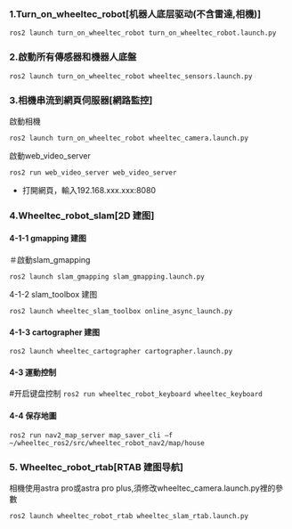 ### 1.Turn_on_wheeltec_robot[机器人底层驱动(不含雷達,相機)]

`ros2 launch turn_on_wheeltec_robot turn_on_wheeltec_robot.launch.py`

### **2.啟動所有傳感器和機器人底盤**

`ros2 launch turn_on_wheeltec_robot wheeltec_sensors.launch.py`

### **3.相機串流到網頁伺服器[網路監控]**

啟動相機

`ros2 launch turn_on_wheeltec_robot wheeltec_camera.launch.py`

啟動web_video_server

`ros2 run web_video_server web_video_server`

- 打開網頁，輸入192.168.xxx.xxx:8080

### 4.Wheeltec_robot_slam[2D 建图]

#### 4-1-1 gmapping 建图

＃啟動slam_gmapping

`ros2 launch slam_gmapping slam_gmapping.launch.py`

4-1-2 slam_toolbox 建图

`ros2 launch wheeltec_slam_toolbox online_async_launch.py`

#### 4-1-3 cartographer 建图

`ros2 launch wheeltec_cartographer cartographer.launch.py`

#### 4-3 運動控制

#开启键盘控制
`ros2 run wheeltec_robot_keyboard wheeltec_keyboard`

#### 4-4 保存地圖

`ros2 run nav2_map_server map_saver_cli –f ~/wheeltec_ros2/src/wheeltec_robot_nav2/map/house`

### 5. Wheeltec_robot_rtab[RTAB 建图导航]

相機使用astra pro或astra pro plus,須修改wheeltec_camera.launch.py裡的參數

`ros2 launch wheeltec_robot_rtab wheeltec_slam_rtab.launch.py`
